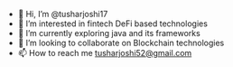 - 👋 Hi, I’m @tusharjoshi17
- 👀 I’m interested in fintech DeFi based technologies
- 🌱 I’m currently exploring java and its frameworks
- 💞️ I’m looking to collaborate on Blockchain technologies
- 📫 How to reach me tusharjoshi52@gmail.com

<!---
tusharjoshi17/tusharjoshi17 is a ✨ special ✨ repository because its `README.md` (this file) appears on your GitHub profile.
You can click the Preview link to take a look at your changes.
--->
